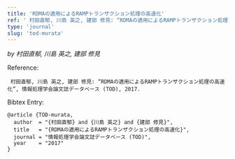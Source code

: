 ```yaml
---
title: 'RDMAの適用によるRAMPトランザクション処理の高速化'
ref: ' 村田直郁, 川島 英之, 建部 修見: “RDMAの適用によるRAMPトランザクション処理の高速化”, 情報処理学会論文誌データベース (TOD), 2017.'
type: 'journal'
slug: 'tod-murata'
---
```


*by  村田直郁, 川島 英之, 建部 修見*

Reference:
```
 村田直郁, 川島 英之, 建部 修見: “RDMAの適用によるRAMPトランザクション処理の高速化”, 情報処理学会論文誌データベース (TOD), 2017.
```

Bibtex Entry:
```
@article {TOD-murata,
  author  = "{村田直郁} and {川島 英之} and {建部 修見}",
  title   = "{RDMAの適用によるRAMPトランザクション処理の高速化}",
  journal = "情報処理学会論文誌データベース (TOD)",
  year    = "2017"
}
```
